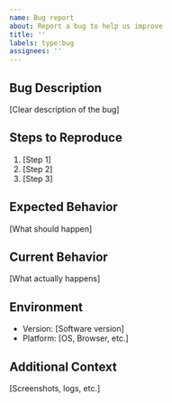 ```yaml
---
name: Bug report
about: Report a bug to help us improve
title: ''
labels: type:bug
assignees: ''
---
```


## Bug Description
[Clear description of the bug]

## Steps to Reproduce
1. [Step 1]
2. [Step 2]
3. [Step 3]

## Expected Behavior
[What should happen]

## Current Behavior
[What actually happens]

## Environment
- Version: [Software version]
- Platform: [OS, Browser, etc.]

## Additional Context
[Screenshots, logs, etc.]
